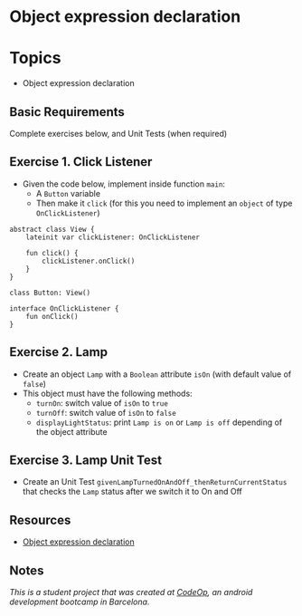 
# Object expression declaration

# Topics
- Object expression declaration

## Basic Requirements

Complete exercises below, and Unit Tests (when required)

## Exercise 1. Click Listener

- Given the code below, implement inside function `main`:
  - A `Button` variable
  - Then make it `click` (for this you need to implement an `object` of type `OnClickListener`)

```
abstract class View {
    lateinit var clickListener: OnClickListener

    fun click() {
        clickListener.onClick()
    }
}

class Button: View()

interface OnClickListener {
    fun onClick()
}
```

## Exercise 2. Lamp

- Create an object `Lamp` with a `Boolean` attribute `isOn` (with default value of `false`)
- This object must have the following methods:
  - `turnOn`: switch value of `isOn` to `true`
  - `turnOff`: switch value of `isOn` to `false`
  - `displayLightStatus`: print `Lamp is on` or `Lamp is off` depending of the object attribute

## Exercise 3. Lamp Unit Test

- Create an Unit Test `givenLampTurnedOnAndOff_thenReturnCurrentStatus` that checks the `Lamp` status after we switch it to On and Off

## Resources

- [Object expression declaration](https://play.kotlinlang.org/byExample/03_special_classes/04_Object)

## Notes

_This is a student project that was created at [CodeOp](http://CodeOp.tech), an android development bootcamp in Barcelona._
